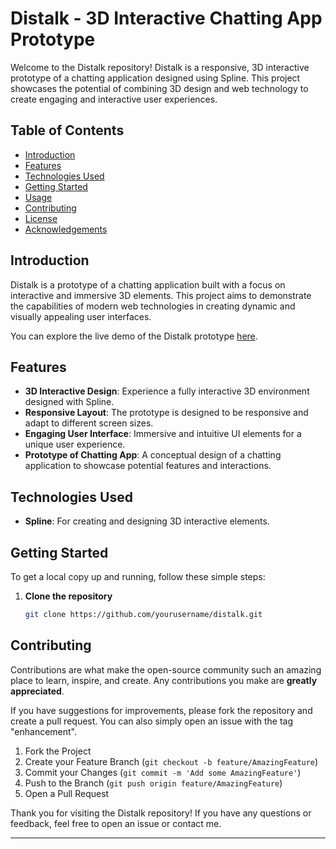 # Distalk - 3D Interactive Chatting App Prototype

Welcome to the Distalk repository! Distalk is a responsive, 3D interactive prototype of a chatting application designed using Spline. This project showcases the potential of combining 3D design and web technology to create engaging and interactive user experiences.

## Table of Contents

- [Introduction](#introduction)
- [Features](#features)
- [Technologies Used](#technologies-used)
- [Getting Started](#getting-started)
- [Usage](#usage)
- [Contributing](#contributing)
- [License](#license)
- [Acknowledgements](#acknowledgements)

## Introduction

Distalk is a prototype of a chatting application built with a focus on interactive and immersive 3D elements. This project aims to demonstrate the capabilities of modern web technologies in creating dynamic and visually appealing user interfaces.

You can explore the live demo of the Distalk prototype [here](https://my.spline.design/untitled-76c8171d47fa44543fdd0e9254bc6e06/).

## Features

- **3D Interactive Design**: Experience a fully interactive 3D environment designed with Spline.
- **Responsive Layout**: The prototype is designed to be responsive and adapt to different screen sizes.
- **Engaging User Interface**: Immersive and intuitive UI elements for a unique user experience.
- **Prototype of Chatting App**: A conceptual design of a chatting application to showcase potential features and interactions.

## Technologies Used

- **Spline**: For creating and designing 3D interactive elements.

## Getting Started

To get a local copy up and running, follow these simple steps:

1. **Clone the repository**
   ```sh
   git clone https://github.com/yourusername/distalk.git
   ```
   
## Contributing

Contributions are what make the open-source community such an amazing place to learn, inspire, and create. Any contributions you make are **greatly appreciated**.

If you have suggestions for improvements, please fork the repository and create a pull request. You can also simply open an issue with the tag "enhancement".

1. Fork the Project
2. Create your Feature Branch (`git checkout -b feature/AmazingFeature`)
3. Commit your Changes (`git commit -m 'Add some AmazingFeature'`)
4. Push to the Branch (`git push origin feature/AmazingFeature`)
5. Open a Pull Request

Thank you for visiting the Distalk repository! If you have any questions or feedback, feel free to open an issue or contact me.

---
